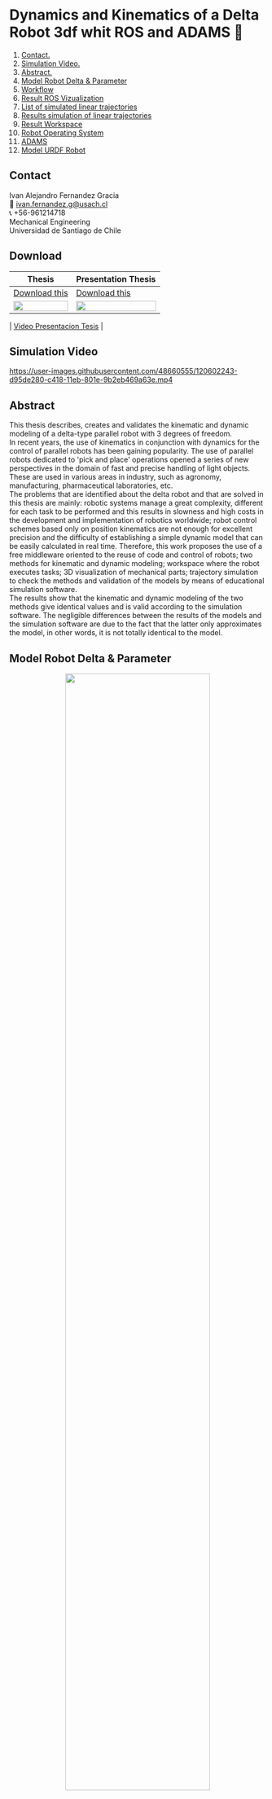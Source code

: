 # Dynamics and Kinematics of a Delta Robot 3df whit ROS and ADAMS :robot:

<!-- TABLE OF CONTENTS -->
1. [ Contact. ](#conta)
2. [ Simulation Video. ](#video)
3. [ Abstract. ](#abstra)
4. [ Model Robot Delta & Parameter](#param)
5. [ Workflow](#workf)
6. [ Result ROS Vizualization](#r-rviz)
7. [ List of simulated linear trajectories](#list)   
8. [ Results simulation of linear trajectories](#r-tray)
9. [ Result Workspace](#r-ws)
10. [ Robot Operating System](#ros)
11. [ ADAMS](#adam)  
12. [ Model URDF Robot](#urdf)

<!-- CONTACT -->
<a name="conta"></a>
## Contact
Ivan Alejandro Fernandez Gracia  
:email: ivan.fernandez.g@usach.cl  
:telephone_receiver: +56-961214718  
Mechanical Engineering  
Universidad de Santiago de Chile

<!-- Video -->
## Download
Thesis     | Presentation Thesis     |  
|------------|-------------|
| [Download this](https://drive.google.com/file/d/1C1dIYmat_XPeWaqNDiFfhNDwciYDb_Ky/view)|[Download this](https://drive.google.com/file/d/15Y9GF4CDcAfzHqggWp32iq0D9XzM5kud/view)|
 |<img align="center" src="https://github.com/IvanFernandezGracia/delta_robot_tesis/blob/main/Readme%20File/portada.png" width="100%">|<img  align="center" src="https://github.com/IvanFernandezGracia/delta_robot_tesis/blob/main/Readme%20File/pres_tesis_2.png" width="100%"> |

| [Video Presentacion Tesis](https://www.youtube.com/watch?v=Ae7WPFPZoHI) |


<!-- Video -->
<a name="video"></a>
## Simulation Video
https://user-images.githubusercontent.com/48660555/120602243-d95de280-c418-11eb-801e-9b2eb469a63e.mp4


<!-- Resumen -->
<a name="abstra"></a>
## Abstract
This thesis describes, creates and validates the kinematic and dynamic modeling of a delta-type parallel robot with 3 degrees of freedom.  
In recent years, the use of kinematics in conjunction with dynamics for the control of parallel robots has been gaining popularity. The use of parallel robots dedicated to 'pick and place' operations opened a series of new perspectives in the domain of fast and precise handling of light objects. These are used in various areas in industry, such as agronomy, manufacturing, pharmaceutical laboratories, etc.  
The problems that are identified about the delta robot and that are solved in this thesis are mainly: robotic systems manage a great complexity, different for each task to be performed and this results in slowness and high costs in the development and implementation of robotics worldwide; robot control schemes based only on position kinematics are not enough for excellent precision and the difficulty of establishing a simple dynamic model that can be easily calculated in real time. Therefore, this work proposes the use of a free middleware oriented to the reuse of code and control of robots; two methods for kinematic and dynamic modeling; workspace where the robot executes tasks; 3D visualization of mechanical parts; trajectory simulation to check the methods and validation of the models by means of educational simulation software.  
The results show that the kinematic and dynamic modeling of the two methods give identical values and is valid according to the simulation software. The negligible differences between the results of the models and the simulation software are due to the fact that the latter only approximates the model, in other words, it is not totally identical to the model.

<!-- Model Robot delta & Parameter -->
<a name="param"></a>
## Model Robot Delta & Parameter
<p align="center">
  <img align="center" width="75%"  src="https://github.com/IvanFernandezGracia/delta_robot_tesis/blob/main/Readme%20File/model_robot_delta.png?raw=true">
</p>

<!-- Dynamic Theory -->
<a name="dyna"></a>
## Dynamic Theory

Lagrangian | Virtual Work  |
|------------|-------------|
| <img src="https://github.com/IvanFernandezGracia/delta_robot_tesis/blob/main/Readme%20File/dynamic_2.png?raw=true" width="100%"> | <img src="https://github.com/IvanFernandezGracia/delta_robot_tesis/blob/main/Readme%20File/dynamic_3.png?raw=true" width="100%"> |



<!-- Wokflow -->
<a name="workf"></a>
## Wokflow
<p align="center">
  <img align="center" width="75%" src="https://github.com/IvanFernandezGracia/delta_robot_tesis/blob/main/Readme%20File/workflow_3.png">
  <img align="center" width="75%" src="https://github.com/IvanFernandezGracia/delta_robot_tesis/blob/main/Readme%20File/workflow.png">
</p>

<!-- R ros V -->
<a name="r-rviz"></a>
## Result ROS Vizualization
Links     | Joint     |
|------------|-------------|
| <img src="https://github.com/IvanFernandezGracia/delta_robot_tesis/blob/main/Readme%20File/rviz_robot_delta_2.png?raw=true" width="100%"> | <img src="https://github.com/IvanFernandezGracia/delta_robot_tesis/blob/main/Readme%20File/rviz_robot_delta_3.png?raw=true" width="100%"> |


<!-- R worksap -->
<a name="r-ws"></a>
## Result Workspace
 Workspace with restrictions angles (colors) & jacobian (green) |
|-------|
|<img src="https://github.com/IvanFernandezGracia/delta_robot_tesis/blob/main/Readme%20File/workspace_resume_1.png" width="100%">|  

 Workspace with all restrictions (red) |
|-------|
|<img src="https://github.com/IvanFernandezGracia/delta_robot_tesis/blob/main/Readme%20File/workspace_resume_2.png" width="100%">|  

<!-- list tray -->
<a name="list"></a>
## List of simulated linear trajectories
<p align="center">
  <img align="center" width="75%" src="https://github.com/IvanFernandezGracia/delta_robot_tesis/blob/main/Readme%20File/tray_1_8.png">
</p>


<!-- R simu tray -->
<a name="r-tray"></a>
## Results simulation of linear trajectories
 Linear trajectories number 7 (Low) |
|-------|
|<img src="https://github.com/IvanFernandezGracia/delta_robot_tesis/blob/main/Readme%20File/tray_low_7.png" width="100%">|  

 Linear trajectories number 3 (Speed)  |
|-------|
|<img src="https://github.com/IvanFernandezGracia/delta_robot_tesis/blob/main/Readme%20File/tray_speed_3.png" width="100%">|  

<!-- ROS -->
<a name="ros"></a>
## Robot Operating System
<p align="center">
  <img align="center" width="75%"  src="https://github.com/IvanFernandezGracia/delta_robot_tesis/blob/main/Readme%20File/catkin_make.png">
</p>

<!-- ADAMS -->
<a name="adam"></a>
## ADAMS
View Adams    | View Adams      |
|------------|-------------|
<img src="https://github.com/IvanFernandezGracia/delta_robot_tesis/blob/main/Readme%20File/adams_joint.png" width="100%">     | <img src="https://github.com/IvanFernandezGracia/delta_robot_tesis/blob/main/Readme%20File/adams_view_isometric.png" width="100%">       |
<img src="https://github.com/IvanFernandezGracia/delta_robot_tesis/blob/main/Readme%20File/adams_view_front.png" width="100%">     | <img src="https://github.com/IvanFernandezGracia/delta_robot_tesis/blob/main/Readme%20File/adams_view_Up.png" width="100%">       |

<!-- URDF -->
<a name="urdf"></a>
## Model URDF Robot Delta
<p align="center">
  <img align="center" width="75%"  src="https://github.com/IvanFernandezGracia/delta_robot_tesis/blob/main/Readme%20File/rviz_robot_delta_5.png">
</p>

